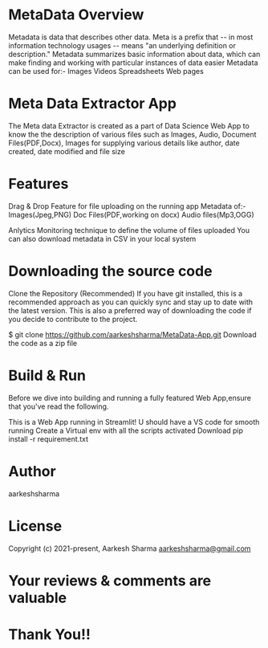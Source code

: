 # MetaData Overview
Metadata is data that describes other data. Meta is a prefix that -- in most information technology usages -- means "an underlying definition or description." 
Metadata summarizes basic information about data, which can make finding and working with particular instances of data easier
Metadata can be used for:-
Images
Videos
Spreadsheets
Web pages

# Meta Data Extractor App
The Meta data Extractor is created as a part of Data Science Web App to know the the description of various files such as Images, Audio, Document Files(PDF,Docx), Images for supplying various details like author, date created, date modified and file size

# Features
Drag & Drop Feature for file uploading on the running app
Metadata of:- 
Images(Jpeg,PNG)
Doc Files(PDF,working on docx)
Audio files(Mp3,OGG)

Anlytics Monitoring technique to define the volume of files uploaded
You can also download metadata in CSV in your local system

# Downloading the source code
Clone the Repository (Recommended) If you have git installed, this is a recommended approach as you can quickly sync and stay up to date with the latest version. This is also a preferred way of downloading the code if you decide to contribute to the project.

$ git clone https://github.com/aarkeshsharma/MetaData-App.git Download the code as a zip file

# Build & Run
Before we dive into building and running a fully featured Web App,ensure that you've read the following.

This is a Web App running in Streamlit!
U should have a VS code for smooth running
Create a Virtual env with all the scripts activated
Download pip install -r requirement.txt

# Author
aarkeshsharma

# License
Copyright (c) 2021-present, Aarkesh Sharma aarkeshsharma@gmail.com

# Your reviews & comments are valuable
# Thank You!!
